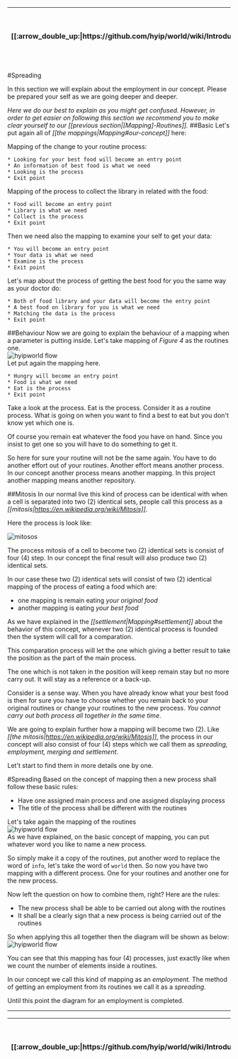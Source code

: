 <table>
  <thead>
    <tr>
      <th>[[:arrow_double_up:|https://github.com/hyip/world/wiki/Introduction]]</th>
      <th>[[:arrow_up_small:|https://github.com/hyipworld/hyipworld.github.io/wiki/Introduction]]</th>
      <th>[[:rewind:|Introduction]] [[Intro|Introduction]]</th>
      <th>[[:arrow_backward:|[Mapping]-Routines]] [[Prev|[Mapping]-Routines]]</th>
      <th>[[:repeat:|[Mapping]-Spreading]] [[Reload|[Mapping]-Spreading]]</th>
      <th>[[Next|[Mapping]-Employment]] [[:arrow_forward:|[Mapping]-Employment]]</th>
      <th>[[Last|maps]] [[:fast_forward:|maps]]</th>
      <th>[[:arrow_down_small:|https://github.com/hyip/rating]]</th>
      <th>[[:arrow_double_down:|https://github.com/hyip/rating/wiki/Introduction]]</th>
    </tr>
  </thead>
</table>
#Spreading

In this section we will explain about the employment in our concept. Please be prepared your self as we are going deeper and deeper. 

_Here we do our best to explain as you might get confused. However, in order to get easier on following this section we recommend you to make clear yourself to our [[previous section|[Mapping]-Routines]]._
##Basic
Let's put again all of _[[the mappings|Mapping#our-concept]]_ here:

Mapping of the change to your routine process:
```
* Looking for your best food will become an entry point
* An information of best food is what we need 
* Looking is the process
* Exit point  
```
Mapping of the process to collect the library in related with the food:
```
* Food will become an entry point
* Library is what we need 
* Collect is the process
* Exit point  
```
Then we need also the mapping to examine your self to get your data:
```
* You will become an entry point
* Your data is what we need 
* Examine is the process
* Exit point  
```
Let's map about the process of getting the best food for you the same way as your doctor do:
```
* Both of food library and your data will become the entry point
* A best food on library for you is what we need 
* Matching the data is the process
* Exit point  
```

##Behaviour
Now we are going to explain the behaviour of a mapping when a parameter is putting inside.
Let's take mapping of _Figure 4_ as the routines one.  
![hyipworld flow](https://hyipworld.github.io/images/github/doc/figure4.png)  
Let put again the mapping here.
```  
* Hungry will become an entry point
* Food is what we need 
* Eat is the process
* Exit point  
```
Take a look at the process. Eat is the process. Consider it as a routine process. What is going on when you want to find a best to eat but you don't know yet which one is.

Of course you remain eat whatever the food you have on hand. Since you insist to get one so you will have to do something to get it.

So here for sure your routine will not be the same again. You have to do another effort out of your routines. Another effort means another process. In our concept another process means another mapping. In this project another mapping means another repository.

##Mitosis
In our normal live this kind of process can be identical with when a cell is separated into two (2) identical sets, people call this process as a _[[mitosis|https://en.wikipedia.org/wiki/Mitosis]]_.

Here the process is look like:  

![mitosos](https://tophyipmonitor.files.wordpress.com/2015/10/mitosis.jpg)  

The process mitosis of a cell to become two (2) identical sets is consist of four (4) step. In our concept the final result will also produce two (2) identical sets. 

In our case these two (2) identical sets will consist of two (2) identical mapping of the process of eating a food which are:
 
* one mapping is remain eating _your original food_
* another mapping is eating _your best food_

As we have explained in the _[[settlement|Mapping#settlement]]_ about the behavior of this concept, whenever two (2) identical process is founded then the system will call for a comparation.

This comparation process will let the one which giving a better result to take the position as the part of the main process. 

The one which is not taken in the position will keep remain stay but no more carry out. It will stay as a reference or a back-up.

Consider is a sense way. When you have already know what your best food is then for sure you have to choose whether you remain back to your original routines or change your routines to the new process. _You cannot carry out both process all together in the same time_.

We are going to explain further how a mapping will become two (2). Like _[[the mitosis|https://en.wikipedia.org/wiki/Mitosis]]_, the process in our concept will also consist of four (4) steps which we call them as _spreading, employment, merging and settlement_. 

Let't start to find them in more details one by one.

#Spreading
Based on the concept of mapping then a new process shall follow these basic rules:
* Have one assigned main process and one assigned displaying process
* The title of the process shall be different with the routines
  
Let's take again the mapping of the routines    
![hyipworld flow](https://hyipworld.github.io/images/github/doc/figure4.png)   
As we have explained, on the basic concept of mapping, you can put whatever word you like to name a new process.
   
So simply make it a copy of the routines, put another word to replace the word of `info`, let's take the word of `world` then. So now you have two mapping with a different process. One for your routines and another one for the new process.

Now left the question on how to combine them, right? Here are the rules:  
* The new process shall be able to be carried out along with the routines
* It shall be a clearly sign that a new process is being carried out of the routines

So when applying this all together then the diagram will be shown as below:  
![hyipworld flow](https://hyipworld.github.io/images/github/doc/figure5.png)

You can see that this mapping has four (4) processes, just exactly like when we count the number of elements inside a routines.

In our concept we call this kind of mapping as an _employment._ The method of getting an employment from its routines we call it as a _spreading_. 

Until this point the diagram for an employment is completed.


***
<table>
  <thead>
    <tr>
      <th>[[:arrow_double_up:|https://github.com/hyip/world/wiki/Introduction]]</th>
      <th>[[:arrow_up_small:|https://github.com/hyipworld/hyipworld.github.io/wiki/Introduction]]</th>
      <th>[[:rewind:|Introduction]] [[Intro|Introduction]]</th>
      <th>[[:arrow_backward:|[Mapping]-Routines]] [[Prev|[Mapping]-Routines]]</th>
      <th>[[:repeat:|[Mapping]-Spreading]] [[Reload|[Mapping]-Spreading]]</th>
      <th>[[Next|[Mapping]-Employment]] [[:arrow_forward:|[Mapping]-Employment]]</th>
      <th>[[Last|maps]] [[:fast_forward:|maps]]</th>
      <th>[[:arrow_down_small:|https://github.com/hyip/rating]]</th>
      <th>[[:arrow_double_down:|https://github.com/hyip/rating/wiki/Introduction]]</th>
    </tr>
  </thead>
</table>